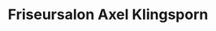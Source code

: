 ---
title: "Friseursalon Axel Klingsporn"
url: /seevetal/friseursalon-axel-klingsporn/
shop: Friseur
---